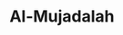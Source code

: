 ---
title: "Al-Mujadalah"
arabic: "المجادلة"
no: 58
arabic_no: ٥٨
ayah: 22
slug: al-mujadalah
prev: al-hadid
next: al-hasyr
---
